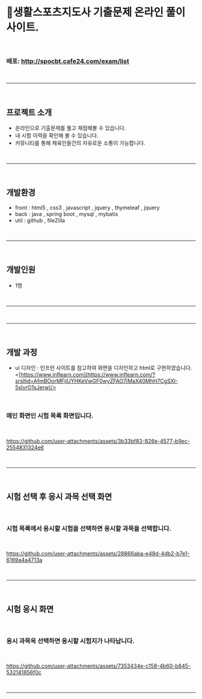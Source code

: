# 📖생활스포츠지도사 기출문제 온라인 풀이 사이트.

<br/>

### 배포: <http://spocbt.cafe24.com/exam/list>

<br/>

---

<br/>

## 프로젝트 소개 
- 온라인으로 기출문제를 풀고 채점해볼 수 있습니다.
- 내 시험 이력을 확인해 볼 수 있습니다.
- 커뮤니티를 통해 채육인들간의 자유로운 소통이 가능합니다.
  
<br/>

---

<br/>

## 개발환경
- front : html5 , css3 , javascript , jquery , thymeleaf , jquery
- back : java , spring boot , mysql , mybatis
- util : github , fileZilla
  
<br/>

---

<br/>

## 개발인원
- 1명
  
<br/>

---

<br/>

---

<br/>

## 개발 과정
- ui 디자인 : 인프런 사이트를 참고하여 화면을 디자인하고 html로 구현하였습니다. <[https://www.inflearn.com](https://www.inflearn.com/?srsltid=AfmBOorMFijUYHKeVwGF0wyZFAO7iMaX40MhH7CgSXI-5sIvrO1sJerw)/>

<br/>

### 메인 화면인 시험 목록 화면입니다.

<br/>

https://github.com/user-attachments/assets/3b33bf83-826e-4577-b9ec-2554831324e6

<br/>

---

<br/>

## 시험 선택 후 응시 과목 선택 화면

<br/>

### 시험 목록에서 응시할 시험을 선택하면 응시할 과목을 선택합니다.

<br/>

https://github.com/user-attachments/assets/28866aba-e48d-4db2-b7e1-6169a4a4713a

<br/>

---

<br/>

## 시험 응시 화면

<br/>

### 응시 과목윽 선택하면 응시할 시험지가 나타납니다.

<br/>

https://github.com/user-attachments/assets/7353434e-c158-4b60-b845-532141856f0c

<br/>

---

<br/>










